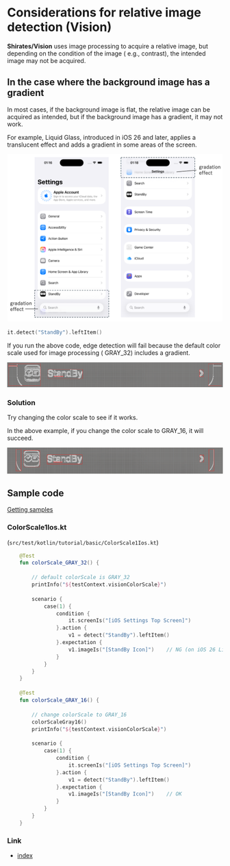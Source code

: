 # Considerations for relative image detection (Vision)

**Shirates/Vision** uses image processing to acquire a relative image, but depending on the condition of the image (
e.g., contrast), the intended image may not be acquired.

## In the case where the background image has a gradient

In most cases, if the background image is flat, the relative image can be acquired as intended, but if the background
image has a gradient, it may not work.

For example, Liquid Glass, introduced in iOS 26 and later, applies a translucent effect and adds a gradient in some
areas of the screen.

![](_images/gradation_effect.png)

```kotlin
it.detect("StandBy").leftItem()
```

If you run the above code, edge detection will fail because the default color scale used for image processing (
GRAY_32) includes a gradient.

![](_images/left_item_segmentation_bad.png)

### Solution

Try changing the color scale to see if it works.

In the above example, if you change the color scale to GRAY_16, it will succeed.

![](_images/left_item_segmentation_good.png)

## Sample code

[Getting samples](../../../getting_samples.md)

### ColorScale1Ios.kt

(`src/test/kotlin/tutorial/basic/ColorScale1Ios.kt`)

```kotlin
    @Test
    fun colorScale_GRAY_32() {

        // default colorScale is GRAY_32
        printInfo("${testContext.visionColorScale}")

        scenario {
            case(1) {
                condition {
                    it.screenIs("[iOS Settings Top Screen]")
                }.action {
                    v1 = detect("StandBy").leftItem()
                }.expectation {
                    v1.imageIs("[StandBy Icon]")    // NG (on iOS 26 Liquid Glass), OK (on iOS 18 or older)
                }
            }
        }
    }

    @Test
    fun colorScale_GRAY_16() {

        // change colorScale to GRAY_16
        colorScaleGray16()
        printInfo("${testContext.visionColorScale}")

        scenario {
            case(1) {
                condition {
                    it.screenIs("[iOS Settings Top Screen]")
                }.action {
                    v1 = detect("StandBy").leftItem()
                }.expectation {
                    v1.imageIs("[StandBy Icon]")    // OK
                }
            }
        }
    }
```

### Link

- [index](../../../../index.md)
